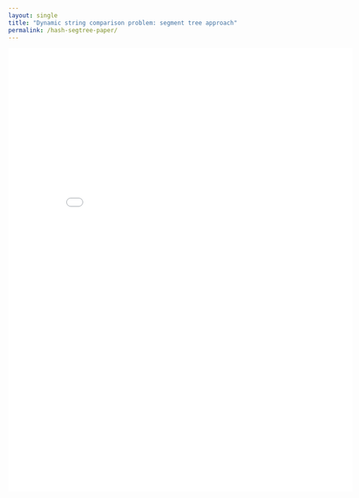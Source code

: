```yaml
---
layout: single
title: "Dynamic string comparison problem: segment tree approach"
permalink: /hash-segtree-paper/
---
```


<embed src="/assets/pdf/paper.pdf" width="700" height="900" type="application/pdf">
